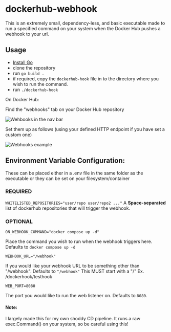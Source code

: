 # dockerhub-webhook

This is an extremely small, dependency-less, and basic executable made to run a specified command on your system when the Docker Hub pushes a webhook to your url.

## Usage

- [Install Go](https://go.dev/doc/install)
- clone the repository
- run `go build .`
- if required, copy the `dockerhub-hook` file in to the directory where you wish to run the command.
- run `./dockerhub-hook`

On Docker Hub:

Find the "webhooks" tab on your Docker Hub repository

![Wehbooks in the nav bar](https://files.iqun.xyz/H06D14V5E1AX/wh1.png)

Set them up as follows (using your defined HTTP endpoint if you have set a custom one)

![Webhooks example](https://files.iqun.xyz/PES0COQOZYXF/wh2.png)

## Environment Variable Configuration:

These can be placed either in a .env file in the same folder as the executable
or they can be set on your filesystem/container

### REQUIRED

`WHITELISTED_REPOSITORIES="user/repo user/repo2 ..."`
A **Space-separated** list of dockerhub repositories that will trigger the webhook.

### OPTIONAL

`ON_WEBHOOK_COMMAND="docker compose up -d"`

Place the command you wish to run when the webhook triggers here.
Defaults to `docker compose up -d`

`WEBHOOK_URL="/webhook"`

If you would like your webhook URL to be something other than "/webhook". Defaults to `"/webhook"`
This MUST start with a "/" Ex. /dockerhook/testhook

`WEB_PORT=8080`

The port you would like to run the web listener on. Defaults to `8080`.

#### Note:

I largely made this for my own shoddy CD pipeline. It runs a raw exec.Command() on your system, so be careful using this!
